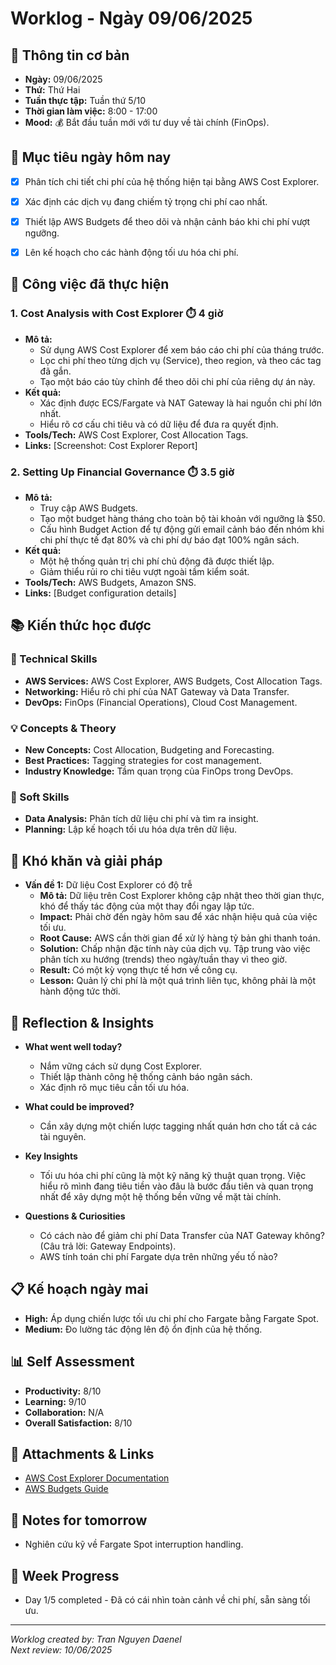 # Worklog - Ngày 09/06/2025

## 📅 Thông tin cơ bản

- **Ngày:** 09/06/2025  
- **Thứ:** Thứ Hai  
- **Tuần thực tập:** Tuần thứ 5/10  
- **Thời gian làm việc:** 8:00 - 17:00  
- **Mood:** 💰 Bắt đầu tuần mới với tư duy về tài chính (FinOps).



## 🎯 Mục tiêu ngày hôm nay

- [x] Phân tích chi tiết chi phí của hệ thống hiện tại bằng AWS Cost Explorer.
- [x] Xác định các dịch vụ đang chiếm tỷ trọng chi phí cao nhất.
- [x] Thiết lập AWS Budgets để theo dõi và nhận cảnh báo khi chi phí vượt ngưỡng.
- [x] Lên kế hoạch cho các hành động tối ưu hóa chi phí.



## 💼 Công việc đã thực hiện

### 1. Cost Analysis with Cost Explorer ⏱️ 4 giờ

- **Mô tả:**
  - Sử dụng AWS Cost Explorer để xem báo cáo chi phí của tháng trước.
  - Lọc chi phí theo từng dịch vụ (Service), theo region, và theo các tag đã gắn.
  - Tạo một báo cáo tùy chỉnh để theo dõi chi phí của riêng dự án này.
- **Kết quả:**
  - Xác định được ECS/Fargate và NAT Gateway là hai nguồn chi phí lớn nhất.
  - Hiểu rõ cơ cấu chi tiêu và có dữ liệu để đưa ra quyết định.
- **Tools/Tech:** AWS Cost Explorer, Cost Allocation Tags.
- **Links:** [Screenshot: Cost Explorer Report]



### 2. Setting Up Financial Governance ⏱️ 3.5 giờ

- **Mô tả:**
  - Truy cập AWS Budgets.
  - Tạo một budget hàng tháng cho toàn bộ tài khoản với ngưỡng là $50.
  - Cấu hình Budget Action để tự động gửi email cảnh báo đến nhóm khi chi phí thực tế đạt 80% và chi phí dự báo đạt 100% ngân sách.
- **Kết quả:**
  - Một hệ thống quản trị chi phí chủ động đã được thiết lập.
  - Giảm thiểu rủi ro chi tiêu vượt ngoài tầm kiểm soát.
- **Tools/Tech:** AWS Budgets, Amazon SNS.
- **Links:** [Budget configuration details]



## 📚 Kiến thức học được

### 🔧 Technical Skills

- **AWS Services:** AWS Cost Explorer, AWS Budgets, Cost Allocation Tags.
- **Networking:** Hiểu rõ chi phí của NAT Gateway và Data Transfer.
- **DevOps:** FinOps (Financial Operations), Cloud Cost Management.

### 💡 Concepts & Theory

- **New Concepts:** Cost Allocation, Budgeting and Forecasting.
- **Best Practices:** Tagging strategies for cost management.
- **Industry Knowledge:** Tầm quan trọng của FinOps trong DevOps.

### 🤝 Soft Skills

- **Data Analysis:** Phân tích dữ liệu chi phí và tìm ra insight.
- **Planning:** Lập kế hoạch tối ưu hóa dựa trên dữ liệu.



## 🚧 Khó khăn và giải pháp

- **Vấn đề 1:** Dữ liệu Cost Explorer có độ trễ
  - **Mô tả:** Dữ liệu trên Cost Explorer không cập nhật theo thời gian thực, khó để thấy tác động của một thay đổi ngay lập tức.
  - **Impact:** Phải chờ đến ngày hôm sau để xác nhận hiệu quả của việc tối ưu.
  - **Root Cause:** AWS cần thời gian để xử lý hàng tỷ bản ghi thanh toán.
  - **Solution:** Chấp nhận đặc tính này của dịch vụ. Tập trung vào việc phân tích xu hướng (trends) theo ngày/tuần thay vì theo giờ.
  - **Result:** Có một kỳ vọng thực tế hơn về công cụ.
  - **Lesson:** Quản lý chi phí là một quá trình liên tục, không phải là một hành động tức thời.



## 💭 Reflection & Insights

- **What went well today?**
  - Nắm vững cách sử dụng Cost Explorer.
  - Thiết lập thành công hệ thống cảnh báo ngân sách.
  - Xác định rõ mục tiêu cần tối ưu hóa.

- **What could be improved?**
  - Cần xây dựng một chiến lược tagging nhất quán hơn cho tất cả các tài nguyên.

- **Key Insights**
  - Tối ưu hóa chi phí cũng là một kỹ năng kỹ thuật quan trọng. Việc hiểu rõ mình đang tiêu tiền vào đâu là bước đầu tiên và quan trọng nhất để xây dựng một hệ thống bền vững về mặt tài chính.

- **Questions & Curiosities**
  - Có cách nào để giảm chi phí Data Transfer của NAT Gateway không? (Câu trả lời: Gateway Endpoints).
  - AWS tính toán chi phí Fargate dựa trên những yếu tố nào?



## 📋 Kế hoạch ngày mai

- **High:** Áp dụng chiến lược tối ưu chi phí cho Fargate bằng Fargate Spot.
- **Medium:** Đo lường tác động lên độ ổn định của hệ thống.



## 📊 Self Assessment

- **Productivity:** 8/10
- **Learning:** 9/10
- **Collaboration:** N/A
- **Overall Satisfaction:** 8/10


## 📎 Attachments & Links

- [AWS Cost Explorer Documentation](https://docs.aws.amazon.com/cost-management/latest/userguide/ce-what-is.html)
- [AWS Budgets Guide](https://docs.aws.amazon.com/cost-management/latest/userguide/budgets-managing-costs.html)



## 📝 Notes for tomorrow

- Nghiên cứu kỹ về Fargate Spot interruption handling.



## 🎯 Week Progress

- Day 1/5 completed - Đã có cái nhìn toàn cảnh về chi phí, sẵn sàng tối ưu.

---

_Worklog created by: Tran Nguyen Daenel_  
_Next review: 10/06/2025_
